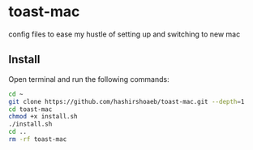 # toast-mac
config files to ease my hustle of setting up and switching to new mac


## Install
Open terminal and run the following commands:
<!-- https://stackoverflow.com/questions/17581379/git-clone-without-project-folder -->
```bash
cd ~
git clone https://github.com/hashirshoaeb/toast-mac.git --depth=1
cd toast-mac
chmod +x install.sh
./install.sh
cd ..
rm -rf toast-mac
```
